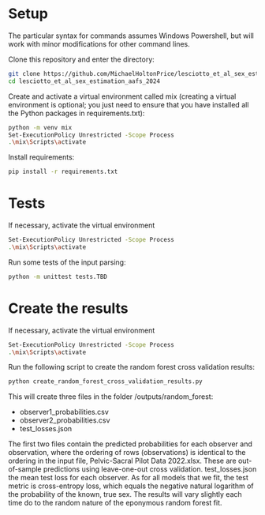 # Setup
The particular syntax for commands assumes Windows Powershell, but will work
with minor modifications for other command lines.

Clone this repository and enter the directory:

```bash
git clone https://github.com/MichaelHoltonPrice/lesciotto_et_al_sex_estimation_aafs_2024
cd lesciotto_et_al_sex_estimation_aafs_2024
```

Create and activate a virtual environment called mix (creating a virtual
environment is optional; you just need to ensure that you have installed all
the Python packages in requirements.txt):

```bash
python -m venv mix
Set-ExecutionPolicy Unrestricted -Scope Process
.\mix\Scripts\activate
```

Install requirements:

```bash
pip install -r requirements.txt
```

# Tests
If necessary, activate the virtual environment

```bash
Set-ExecutionPolicy Unrestricted -Scope Process
.\mix\Scripts\activate
```

Run some tests of the input parsing:

```bash
python -m unittest tests.TBD
```

# Create the results
If necessary, activate the virtual environment

```bash
Set-ExecutionPolicy Unrestricted -Scope Process
.\mix\Scripts\activate
```

Run the following script to create the random forest cross validation results:

```bash
python create_random_forest_cross_validation_results.py
```

This will create three files in the folder /outputs/random_forest:

- observer1_probabilities.csv
- observer2_probabilities.csv
- test_losses.json
    
The first two files contain the predicted probabilities for each observer and
observation, where the ordering of rows (observations) is identical to the
ordering in the input file, Pelvic-Sacral Pilot Data 2022.xlsx. These are
out-of-sample predictions using leave-one-out cross validation.
test_losses.json the mean test loss for each observer. As for all models that
we fit, the test metric is cross-entropy loss, which equals the negative
natural logarithm of the probability of the known, true sex. The results will
vary slightly each time do to the random nature of the eponymous random forest
fit.